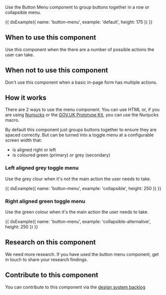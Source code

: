 Use the Button Menu component to group buttons together in a row or collapsible menu.

{{ dsExample({
  name: 'button-menu',
  example: 'default',
  height: 175
}) }}

## When to use this component

Use this component when the there are a number of possible actions the user can take.

## When not to use this component

Don't use this component when a basic in-page form has multiple actions.

## How it works

There are 2 ways to use the menu component. You can use HTML or, if you are using [Nunjucks](https://mozilla.github.io/nunjucks/) or the [GOV.UK Prototype Kit](https://govuk-prototype-kit.herokuapp.com/), you can use the Nunjucks macro.

By default this component just groups buttons together to ensure they are spaced correctly. But can be turned into a toggle menu at a configurable screen width that:

- is aligned right or left
- is coloured green (primary) or grey (secondary)

### Left aligned grey toggle menu

Use the grey clour when it's not the main action the user needs to take.

{{ dsExample({
  name: 'button-menu',
  example: 'collapsible',
  height: 250
}) }}

### Right aligned green toggle menu

Use the green colour when it's the main action the user needs to take.

{{ dsExample({
  name: 'button-menu',
  example: 'collapsible-alternative',
  height: 250
}) }}

## Research on this component

We need more research. If you have used the button menu component, get in touch to share your research findings.

## Contribute to this component

You can contribute to this component via the [design system backlog](https://github.com/ministryofjustice/mojdt-design-system-backlog/issues/39)